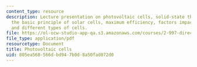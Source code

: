 ```yaml
---
content_type: resource
description: Lecture presentation on photovoltaic cells, solid-state thermionics,
  the basic principle of solar cells, maximum efficiency, factors impacting efficiency,
  and different types of cells.
file: https://ol-ocw-studio-app-qa.s3.amazonaws.com/courses/2-997-direct-solar-thermal-to-electrical-energy-conversion-technologies-fall-2009/805ea568566dbd947b0d8a50fad072d0_MIT2_997F09_lec07.pdf
file_type: application/pdf
resourcetype: Document
title: Photovoltaic cells
uid: 805ea568-566d-bd94-7b0d-8a50fad072d0
---
```

